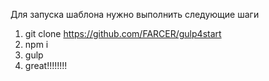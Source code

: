 Для запуска шаблона нужно выполнить следующие шаги

1. git clone https://github.com/FARCER/gulp4start
2. npm i
3. gulp
4. great!!!!!!!!